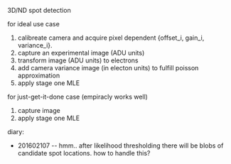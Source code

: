 3D/ND spot detection

for ideal use case
1) calibreate camera and acquire pixel dependent {offset_i, gain_i, variance_i}.
2) capture an experimental image (ADU units)
3) transform image (ADU units) to electrons
4) add camera variance image (in electon units) to fulfill poisson approximation
5) apply stage one MLE

for just-get-it-done case (empiracly works well)
1) capture image
2) apply stage one MLE


diary:
* 201602107 -- hmm.. after likelihood thresholding there will be blobs of candidate spot locations.  how to handle this?    